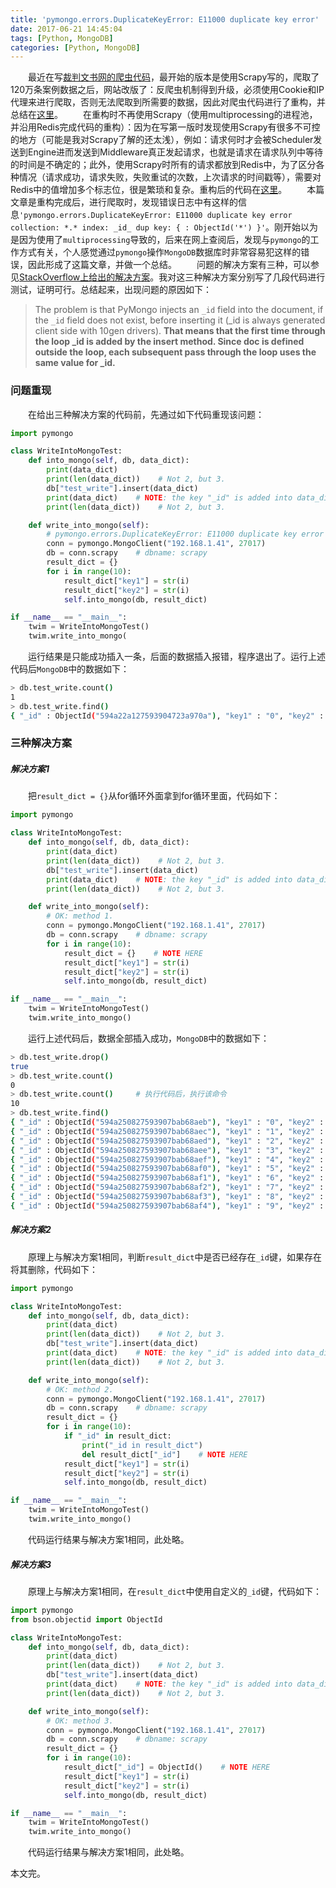 ```yaml
---
title: 'pymongo.errors.DuplicateKeyError: E11000 duplicate key error'
date: 2017-06-21 14:45:04
tags: [Python, MongoDB]
categories: [Python, MongoDB]
---
```


&emsp;&emsp;最近在写[裁判文书网的爬虫代码](https://github.com/hee0624/fintech_spider/tree/master/Spiders/CJOSpider)，最开始的版本是使用Scrapy写的，爬取了120万条案例数据之后，网站改版了：反爬虫机制得到升级，必须使用Cookie和IP代理来进行爬取，否则无法爬取到所需要的数据，因此对爬虫代码进行了重构，并总结在[这里](http://xiaoweiliu.cn/2017/06/03/%E4%B8%AD%E5%9B%BD%E8%A3%81%E5%88%A4%E6%96%87%E4%B9%A6%E7%BD%91-China-Judgements-Online-%E6%95%B0%E6%8D%AE%E7%88%AC%E5%8F%96%E6%80%BB%E7%BB%93-%E6%8A%93%E5%8F%96%E6%80%9D%E8%B7%AF-%E6%9E%B6%E6%9E%84%E4%BC%98%E5%8C%96/)。
&emsp;&emsp;在重构时不再使用Scrapy（使用multiprocessing的进程池，并沿用Redis完成代码的重构）：因为在写第一版时发现使用Scrapy有很多不可控的地方（可能是我对Scrapy了解的还太浅），例如：请求何时才会被Scheduler发送到Engine进而发送到Middleware真正发起请求，也就是请求在请求队列中等待的时间是不确定的；此外，使用Scrapy时所有的请求都放到Redis中，为了区分各种情况（请求成功，请求失败，失败重试的次数，上次请求的时间戳等），需要对Redis中的值增加多个标志位，很是繁琐和复杂。重构后的代码在[这里](https://github.com/hee0624/fintech_spider/blob/master/Spiders/CJOSpider/CJOSpider_wo_scrapy_new.py)。
&emsp;&emsp;本篇文章是重构完成后，进行爬取时，发现错误日志中有这样的信息`'pymongo.errors.DuplicateKeyError: E11000 duplicate key error collection: *.* index: _id_ dup key: { : ObjectId('*') }'`。刚开始以为是因为使用了`multiprocessing`导致的，后来在网上查阅后，发现与`pymongo`的工作方式有关，个人感觉通过`pymongo`操作`MongoDB`数据库时非常容易犯这样的错误，因此形成了这篇文章，并做一个总结。
&emsp;&emsp;问题的解决方案有三种，可以参见[StackOverflow上给出的解决方案](https://stackoverflow.com/questions/21119928/getting-err-e11000-duplicate-key-error-when-inserting-into-mongo-using-the)。我对这三种解决方案分别写了几段代码进行测试，证明可行。总结起来，出现问题的原因如下：
> The problem is that PyMongo injects an `_id` field into the document, if the `_id` field does not exist, before inserting it (_id is always generated client side with 10gen drivers). **That means that the first time through the loop _id is added by the insert method. Since doc is defined outside the loop, each subsequent pass through the loop uses the same value for _id.**

### 问题重现
&emsp;&emsp;在给出三种解决方案的代码前，先通过如下代码重现该问题：  
```python
import pymongo

class WriteIntoMongoTest:
    def into_mongo(self, db, data_dict):
        print(data_dict)
        print(len(data_dict))    # Not 2, but 3.
        db["test_write"].insert(data_dict)
        print(data_dict)    # NOTE: the key "_id" is added into data_dict automatically here.
        print(len(data_dict))    # Not 2, but 3.

    def write_into_mongo(self):
        # pymongo.errors.DuplicateKeyError: E11000 duplicate key error collection: scrapy.test_write index: _id_ dup key: { : ObjectId('5949e2812759391e00ab43df')
        conn = pymongo.MongoClient("192.168.1.41", 27017)
        db = conn.scrapy    # dbname: scrapy
        result_dict = {}
        for i in range(10):
            result_dict["key1"] = str(i)
            result_dict["key2"] = str(i)
            self.into_mongo(db, result_dict)

if __name__ == "__main__":
    twim = WriteIntoMongoTest()
    twim.write_into_mongo(
```
&emsp;&emsp;运行结果是只能成功插入一条，后面的数据插入报错，程序退出了。运行上述代码后`MongoDB`中的数据如下：
```bash
> db.test_write.count()
1
> db.test_write.find()
{ "_id" : ObjectId("594a22a127593904723a970a"), "key1" : "0", "key2" : "0" }
```
### 三种解决方案
##### 解决方案1
&emsp;&emsp;把`result_dict = {}`从for循环外面拿到for循环里面，代码如下：  
```python
import pymongo

class WriteIntoMongoTest:
    def into_mongo(self, db, data_dict):
        print(data_dict)
        print(len(data_dict))    # Not 2, but 3.
        db["test_write"].insert(data_dict)
        print(data_dict)    # NOTE: the key "_id" is added into data_dict automatically here.
        print(len(data_dict))    # Not 2, but 3.

    def write_into_mongo(self):
        # OK: method 1.
        conn = pymongo.MongoClient("192.168.1.41", 27017)
        db = conn.scrapy    # dbname: scrapy
        for i in range(10):
            result_dict = {}    # NOTE HERE
            result_dict["key1"] = str(i)
            result_dict["key2"] = str(i)
            self.into_mongo(db, result_dict)

if __name__ == "__main__":
    twim = WriteIntoMongoTest()
    twim.write_into_mongo()
```
&emsp;&emsp;运行上述代码后，数据全部插入成功，`MongoDB`中的数据如下：  
```bash
> db.test_write.drop()
true
> db.test_write.count()
0
> db.test_write.count()		# 执行代码后，执行该命令
10
> db.test_write.find()
{ "_id" : ObjectId("594a250827593907bab68aeb"), "key1" : "0", "key2" : "0" }
{ "_id" : ObjectId("594a250827593907bab68aec"), "key1" : "1", "key2" : "1" }
{ "_id" : ObjectId("594a250827593907bab68aed"), "key1" : "2", "key2" : "2" }
{ "_id" : ObjectId("594a250827593907bab68aee"), "key1" : "3", "key2" : "3" }
{ "_id" : ObjectId("594a250827593907bab68aef"), "key1" : "4", "key2" : "4" }
{ "_id" : ObjectId("594a250827593907bab68af0"), "key1" : "5", "key2" : "5" }
{ "_id" : ObjectId("594a250827593907bab68af1"), "key1" : "6", "key2" : "6" }
{ "_id" : ObjectId("594a250827593907bab68af2"), "key1" : "7", "key2" : "7" }
{ "_id" : ObjectId("594a250827593907bab68af3"), "key1" : "8", "key2" : "8" }
{ "_id" : ObjectId("594a250827593907bab68af4"), "key1" : "9", "key2" : "9" }
```

##### 解决方案2
&emsp;&emsp;原理上与解决方案1相同，判断`result_dict`中是否已经存在`_id`键，如果存在将其删除，代码如下：  
```python
import pymongo

class WriteIntoMongoTest:
    def into_mongo(self, db, data_dict):
        print(data_dict)
        print(len(data_dict))    # Not 2, but 3.
        db["test_write"].insert(data_dict)
        print(data_dict)    # NOTE: the key "_id" is added into data_dict automatically here.
        print(len(data_dict))    # Not 2, but 3.

    def write_into_mongo(self):
        # OK: method 2.
        conn = pymongo.MongoClient("192.168.1.41", 27017)
        db = conn.scrapy    # dbname: scrapy
        result_dict = {}
        for i in range(10):
            if "_id" in result_dict:
                print("_id in result_dict")
                del result_dict["_id"]    # NOTE HERE
            result_dict["key1"] = str(i)
            result_dict["key2"] = str(i)
            self.into_mongo(db, result_dict)

if __name__ == "__main__":
    twim = WriteIntoMongoTest()
    twim.write_into_mongo()
```
&emsp;&emsp;代码运行结果与解决方案1相同，此处略。  
##### 解决方案3
&emsp;&emsp;原理上与解决方案1相同，在`result_dict`中使用自定义的`_id`键，代码如下：  
```python
import pymongo
from bson.objectid import ObjectId

class WriteIntoMongoTest:
    def into_mongo(self, db, data_dict):
        print(data_dict)
        print(len(data_dict))    # Not 2, but 3.
        db["test_write"].insert(data_dict)
        print(data_dict)    # NOTE: the key "_id" is added into data_dict automatically here.
        print(len(data_dict))    # Not 2, but 3.

    def write_into_mongo(self):
        # OK: method 3.
        conn = pymongo.MongoClient("192.168.1.41", 27017)
        db = conn.scrapy    # dbname: scrapy
        result_dict = {}
        for i in range(10):
            result_dict["_id"] = ObjectId()    # NOTE HERE
            result_dict["key1"] = str(i)
            result_dict["key2"] = str(i)
            self.into_mongo(db, result_dict)

if __name__ == "__main__":
    twim = WriteIntoMongoTest()
    twim.write_into_mongo()
```
&emsp;&emsp;代码运行结果与解决方案1相同，此处略。  

本文完。
